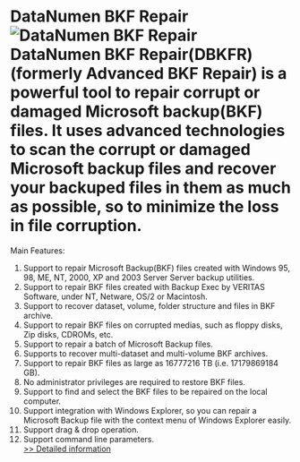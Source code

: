# DataNumen BKF Repair<br />![DataNumen BKF Repair](https://mycommerce.akamaized.net/api/pimages/P300031012/BIG/300031012.GIF)<br />DataNumen BKF Repair(DBKFR) (formerly Advanced BKF Repair) is a powerful tool to repair corrupt or damaged Microsoft backup(BKF) files. It uses advanced technologies to scan the corrupt or damaged Microsoft backup files and recover your backuped files in them as much as possible, so to minimize the loss in file corruption.
Main Features:
1. Support to repair Microsoft Backup(BKF) files created with Windows 95, 98, ME, NT, 2000, XP and 2003 Server Server backup utilities.
2. Support to repair BKF files created with Backup Exec by VERITAS Software, under NT, Netware, OS/2 or Macintosh.
3. Support to recover dataset, volume, folder structure and files in BKF archive.
4. Support to repair BKF files on corrupted medias, such as floppy disks, Zip disks, CDROMs, etc.
5. Support to repair a batch of Microsoft Backup files.
6. Supports to recover multi-dataset and multi-volume BKF archives.
7. Support to repair BKF files as large as 16777216 TB (i.e. 17179869184 GB).
8. No administrator privileges are required to restore BKF files.
9. Support to find and select the BKF files to be repaired on the local computer.
10. Support integration with Windows Explorer, so you can repair a Microsoft Backup file with the context menu of Windows Explorer easily.
11. Support drag & drop operation.
12. Support command line parameters.<br />[>> Detailed information](https://secure.shareit.com/shareit/product.html?productid=300031012&affiliateid=200057808)